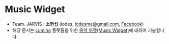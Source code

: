 # Music Widget
* Team. JARVIS : **소현섭** (iodes, [iodesme@gmail.com](mailTo:iodesme@gmail.com), [Facebook](https://www.facebook.com/profile.php?id=100009172387549))
* 해당 문서는 [Lumino](https://github.com/1step6thswmaestro/12) 플랫폼을 위한 [음악 위젯(Music Widget)](https://github.com/1step6thswmaestro/12/tree/master/widgets/music)에 대하여 기술합니다.



